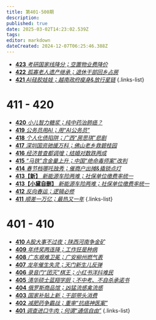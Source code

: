 ```yaml
---
title: 第401-500期
description: 
published: true
date: 2025-03-02T14:23:02.539Z
tags: 
editor: markdown
dateCreated: 2024-12-07T06:25:46.388Z
---
```


<!--
# 491 - 500

- [**500** **](./401-500/500.md)
- [**499** **](./401-500/499.md)
- [**498** **](./401-500/498.md)
- [**497** **](./401-500/497.md)
- [**496** **](./401-500/496.md)
- [**495** **](./401-500/495.md)
- [**494** **](./401-500/494.md)
- [**493** **](./401-500/493.md)
- [**492** **](./401-500/492.md)
- [**491** **](./401-500/491.md)
{.links-list}

# 481 - 490

- [**490** **](./401-500/490.md)
- [**489** **](./401-500/489.md)
- [**488** **](./401-500/488.md)
- [**487** **](./401-500/487.md)
- [**486** **](./401-500/486.md)
- [**485** **](./401-500/485.md)
- [**484** **](./401-500/484.md)
- [**483** **](./401-500/483.md)
- [**482** **](./401-500/482.md)
- [**481** **](./401-500/481.md)
{.links-list}

# 471 - 480

- [**480** **](./401-500/480.md)
- [**479** **](./401-500/479.md)
- [**478** **](./401-500/478.md)
- [**477** **](./401-500/477.md)
- [**476** **](./401-500/476.md)
- [**475** **](./401-500/475.md)
- [**474** **](./401-500/474.md)
- [**473** **](./401-500/473.md)
- [**472** **](./401-500/472.md)
- [**471** **](./401-500/471.md)
{.links-list}

# 461 - 470

- [**470** **](./401-500/470.md)
- [**469** **](./401-500/469.md)
- [**468** **](./401-500/468.md)
- [**467** **](./401-500/467.md)
- [**466** **](./401-500/466.md)
- [**465** **](./401-500/465.md)
- [**464** **](./401-500/464.md)
- [**463** **](./401-500/463.md)
- [**462** **](./401-500/462.md)
- [**461** **](./401-500/461.md)
{.links-list}

# 451 - 460

- [**460** **](./401-500/460.md)
- [**459** **](./401-500/459.md)
- [**458** **](./401-500/458.md)
- [**457** **](./401-500/457.md)
- [**456** **](./401-500/456.md)
- [**455** **](./401-500/455.md)
- [**454** **](./401-500/454.md)
- [**453** **](./401-500/453.md)
- [**452** **](./401-500/452.md)
- [**451** **](./401-500/451.md)
{.links-list}

# 441 - 450

- [**450** **](./401-500/450.md)
- [**449** **](./401-500/449.md)
- [**448** **](./401-500/448.md)
- [**447** **](./401-500/447.md)
- [**446** **](./401-500/446.md)
- [**445** **](./401-500/445.md)
- [**444** **](./401-500/444.md)
- [**443** **](./401-500/443.md)
- [**442** **](./401-500/442.md)
- [**441** **](./401-500/441.md)
{.links-list}

# 431 - 440

- [**440** **](./401-500/440.md)
- [**439** **](./401-500/439.md)
- [**438** **](./401-500/438.md)
- [**437** **](./401-500/437.md)
- [**436** **](./401-500/436.md)
- [**435** **](./401-500/435.md)
- [**434** **](./401-500/434.md)
- [**433** **](./401-500/433.md)
- [**432** **](./401-500/432.md)
- [**431** **](./401-500/431.md)
{.links-list}

# 421 - 430

- [**430** **](./401-500/430.md)
- [**429** **](./401-500/429.md)
- [**428** **](./401-500/428.md)
- [**427** **](./401-500/427.md)
- [**426** **](./401-500/426.md)
- [**425** **](./401-500/425.md)
- [**424** **](./401-500/424.md)-->
- [**423** *考研国家线降分；空置物业费降价*](./401-500/423.md)
- [**422** *孤寡老人遗产继承；退休干部回乡占房*](./401-500/422.md)
- [**421** *AI硅胶娃娃；越南政府瘦身&放行星链*](./401-500/421.md)
{.links-list}

# 411 - 420

- [**420** *小儿智力糖浆；纯中药治肺癌？*](./401-500/420.md)
- [**419** *公务员用AI；用“AI公务员”*](./401-500/419.md)
- [**418** *个人化债陷阱；广西“房思琪”悲剧*](./401-500/418.md)
- [**417** *深圳国资驰援万科；佛山老乡救碧桂园*](./401-500/417.md)
- [**416** *经济普查都调增；结婚对数跌两成*](./401-500/416.md)
- [**415** *“马铁”含金量上升；中国“绝命毒师案”改判*](./401-500/415.md)
- [**414** *春节档哪吒独秀；催商户出摊&撬锁点灯*](./401-500/414.md)
- [**413【新】** *新能源车险两难；社保单位缴费率统一*](./401-500/413-1.md)
- [**413【小黛自删】** *新能源车险两难；社保单位缴费率统一*](./401-500/413.md)
- [**412** *反向春运；逻辑必修*](./401-500/412.md)
- [**411** *顺差一万亿；最热又一年*](./401-500/411.md)
{.links-list}

# 401 - 410

- [**410** *A股大事不过夜；陕西河南争金矿*](./401-500/410.md)
- [**409** *年终奖两连降；工作狂是种病*](./401-500/409.md)
- [**408** *广东艰难卫冕；广安柳州燃气表*](./401-500/408.md)
- [**407** *龙年催生失灵；天门新生儿反弹*](./401-500/407.md)
- [**406** *录音门“团灭”棋王；小红书洋抖难民*](./401-500/406.md)
- [**405** *清华硕士蓝翔学厨；不中考、不自杀承诺书*](./401-500/405.md)
- [**404** *俄罗斯商品馆；凶猛流感禽流感*](./401-500/404.md)
- [**403** *国家补贴上新；干部带头消费*](./401-500/403.md)
- [**402** *减肥药争霸战；重审“抗癌神医案”*](./401-500/402.md)
- [**401** *调查进口牛肉；何谓“通信自由”*](./401-500/401.md)
{.links-list}